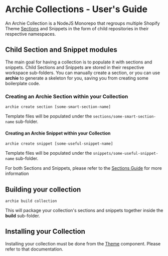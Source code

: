 # Archie Collections - User's Guide

An Archie Collection is a NodeJS Monorepo that regroups multiple Shopify Theme [Sections](Sections.md) and Snippets in
the form of child repositories in their respective namespaces.

## Child Section and Snippet modules

The main goal for having a collection is to populate it with sections and snippets. Child Sections and Snippets are
stored in their respective workspace sub-folders. You can manually create a section, or you can use **archie** to
generate a skeleton for you, saving you from creating some boilerplate code.

### Creating an Archie Section within your Collection

```shell
archie create section [some-smart-section-name]
```

Template files will be populated under the `sections/some-smart-section-name` sub-folder.

#### Creating an Archie Snippet within your Collection

```shell
archie create snippet [some-useful-snippet-name]
```

Template files will be populated under the `snippets/some-useful-snippet-name` sub-folder.

For both Sections and Snippets, please refer to the [Sections Guide](Sections.md) for more information

## Building your collection

```shell
archie build collection
```

This will package your collection's sections and snippets together inside the **build** sub-folder.

## Installing your Collection

Installing your collection must be done from the [Theme](Themes.md) component. Please refer to that documentation.
